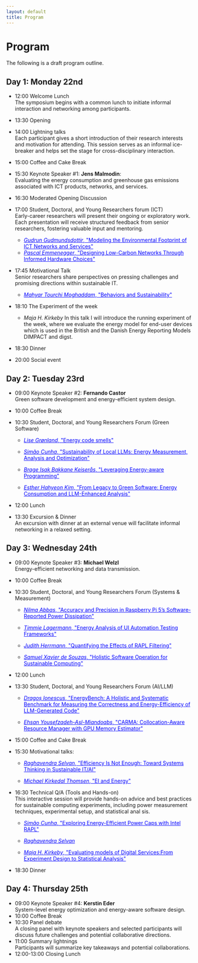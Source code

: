 ```yaml
---
layout: default
title: Program
---
```


# Program

<p>
The following is a draft program outline.
</p>

## Day 1: Monday 22nd

  * 12:00 Welcome Lunch<br>
    The symposium begins with a common lunch to initiate informal interaction and networking among participants.
  * 13:30 Opening
  * 14:00 Lightning talks<br>
    Each participant gives a short introduction of their research interests and motivation for attending. This session serves as an informal ice-breaker and helps set the stage for cross-disciplinary interaction.
  * 15:00 Coffee and Cake Break
  * 15:30 Keynote Speaker #1: **Jens Malmodin**:<br>
    Evaluating the energy consumption and greenhouse gas emissions associated with ICT products, networks, and services. <br>
  * 16:30 Moderated Opening Discussion
  * 17:00 Student, Doctoral, and Young Researchers forum (ICT)<br>
  Early-career researchers will present their ongoing or exploratory work. Each presentation will receive structured feedback from senior researchers, fostering valuable input and mentoring.<br>
	* <span href="#" onmouseover="this.style.cursor='pointer';" onclick="toggleNext(this);" style="text-decoration: underline;color: blue;">*Gudrun Gudmundsdottir*, "Modeling the Environmental Footprint of ICT Networks and Services"</span><span style="display: none;"><br>
  	The purpose of the PhD project is to develop a scientifically valid and transparent absolute environmental sustainability assessment (AESA) model for ICT systems, aiming at laying ground for achieving absolute sustainability of ICT services. The project starts with looking at the life cycle impact and emissions of telecommunication network infrastructure (fixed and mobile), based on measured data in Sweden and Denmark through industry partnerships. By the end of year 2025 a first draft of a system model for user emissions of data transmission will be developed. State-of-the-art is embedded in the system model as well as considerations on the automation of calculations and communication/transfer of emissions between industry partners. <br>	
  	</span>

	* <span href="#" onmouseover="this.style.cursor='pointer';" onclick="toggleNext(this);" style="text-decoration: underline;color: blue;">*Pascal Emmenegger*, "Designing Low-Carbon Networks Through Informed Hardware Choices"</span><span style="display: none;"><br>
	I study how hardware changes affect a network’s carbon footprint. While most studies estimate the current footprint (attributional assessment), I use consequential assessments to evaluate how today’s actions influence future emissions. With Romain Jacob (ETH Zurich), I model how adding, replacing, or removing hardware alters energy use and carbon emissions over time. The results guide operators toward lower-carbon network designs. At SUITS, I aim to refine this approach by collaborating with experts in green communications and sustainable infrastructure.  </span> 

  * 17:45 Motivational Talk <br>
  Senior researchers share perspectives on pressing challenges and promising directions within sustainable IT. <br>
  
	* <span href="#" onmouseover="this.style.cursor='pointer';" onclick="toggleNext(this);" style="text-decoration: underline;color: blue;">*Mahyar Tourchi Moghaddam*, "Behaviors and Sustainability"</span><span style="display: none;"><br>
		This talk shows how human-centered and adaptive design can make IT systems more sustainable. Through case studies in crowd management and human-robot collaboration, we explore the Internet of Behaviors, multidimensional sustainability, and energy-efficient offloading over edge and cloud.
	<br></span>
	
  * 18:10 The Experiment of the week<br>
    * *Maja H. Kirkeby* In this talk I will introduce the running experiment of the week, where we evaluate the energy model for end-user devices which is used in the British and the Danish Energy Reporting Models DIMPACT and digst.
  * 18:30 Dinner
  * 20:00 Social event

## Day 2: Tuesday 23rd

  * 09:00 Keynote Speaker #2: **Fernando Castor**<br>
    Green software development and energy-efficient system design.
  * 10:00 Coffee Break
  * 10:30 Student, Doctoral, and Young Researchers Forum (Green Software) <br>
  
    * <span href="#" onmouseover="this.style.cursor='pointer';" onclick="toggleNext(this);" style="text-decoration: underline;color: blue;">*Lise Grønland*, "Energy code smells"</span><span style="display: none;"><br>	As software systems grow in complexity and scale, energy consumption increases, and the importance of code smells grows. I will research which code smells lead to increased energy consumption. These code smells are referred to as energy code smells and contribute to energy debt. I will be addressing this problem by conducting experiments on code smells and measuring the energy consumption.  I will use both hardware- and software-based measurement tools, applied on open-source repositories using Python or Java. My aim is to compare repositories and commits, with and without energy smells.  The goal is to create a static tool that identifies and suggests energy efficient alternatives to developers.<br></span>

	* <span href="#" onmouseover="this.style.cursor='pointer';" onclick="toggleNext(this);" style="text-decoration: underline;color: blue;">*Simão Cunha*, "Sustainability of Local LLMs: Energy Measurement, Analysis and Optimization" </span><span style="display: none;"><br>	I'm a PhD student at the University of Minho, Portugal, working on a thesis on sustainability of local large language models. My research interests include LLMs, machine learning, and green software. My recent work includes a paper published at SLE'24 on applying CPU power caps to reduce energy consumption across programming languages while preserving performance. As a teaching assistant, I teach software development courses integrating Green Software principles and promoting sustainable coding. At SUITS, I aim to engage with fellow researchers, exchange ideas, collaborate on advancing sustainable, energy-efficient IT systems with real-world impact, and improve my skills to strengthen my PhD research.<br></span>

	* <span href="#" onmouseover="this.style.cursor='pointer';" onclick="toggleNext(this);" style="text-decoration: underline;color: blue;">*Brage Isak Bakkane Keiserås*, "Leveraging Energy-aware Programming"</span><span style="display: none;"><br> My research focuses on energy-efficient computing, with a particular interest in algorithms.  I am currently investigating whether GCC has become more energy-efficient throughout its evolution. This is to see if the principle of ""Compiler Optimizations Should Pay for Themselves"" holds in terms of energy, and to provide the groundwork for determining which types of compiler optimizations produce the most energy-efficient programs. Following that, I am aiming to do a similar analysis of which types of algorithms are the most energy-efficient. Overall, the goal of my research is to determine what the most energy-efficient programs are, and to create a simple yet impactful abstract model for the energy-consumption of algorithms.<br></span>

	* <span href="#" onmouseover="this.style.cursor='pointer';" onclick="toggleNext(this);" style="text-decoration: underline;color: blue;">*Esther Hahyeon Kim*, "From Legacy to Green Software: Energy Consumption and LLM-Enhanced Analysis"</span><span style="display: none;"><br> This study examines the energy consumption characteristics of legacy and modernized IT systems through a real-world case provided by an industrial partner, thereby contributing to research on green software. The case study evaluates an ASP.NET Web Forms–based legacy application and a system migrated to ASP.NET Core API with Angular under identical workload conditions. Furthermore, beyond mere measurement, the study explores the potential of Large Language Models (LLMs) to automate energy data analysis and to support decision-making in modernization strategies, thereby demonstrating how intelligent tools can advance sustainable software engineering.<br></span>

  * 12:00 Lunch
  * 13:30 Excursion & Dinner<br>
    An excursion with dinner at an external venue will facilitate informal networking in a relaxed setting.

## Day 3: Wednesday 24th
 
  * 09:00 Keynote Speaker #3: **Michael Welzl**<br>
    Energy-efficient networking and data transmission.
  * 10:00 Coffee Break
  * 10:30 Student, Doctoral, and Young Researchers Forum (Systems & Measurement) <br>
  
    * <span href="#" onmouseover="this.style.cursor='pointer';" onclick="toggleNext(this);" style="text-decoration: underline;color: blue;">*Nilma Abbas*, "Accuracy and Precision in Raspberry Pi 5’s Software-Reported Power Dissipation"</span><span style="display: none;"><br> This study presents initial work on evaluating the precision and accuracy of power dissipation reported by the Raspberry Pi 5. These values, originating from the on-board power management IC, capture selected internal rails but exclude 5 V input loads (e.g., USB peripherals). Reliable software-based measurement is critical for reproducible energy studies in sustainable computing, particularly for web systems requiring cross-platform comparability. In this initial study we focus on controlled CPU workloads, where device-reported values are compared against external reference measurements. The results provide an important step toward validating the Raspberry Pi 5 as a platform for software-based power measurement and assessing its suitability for sustainability research and education. <br></span>

    * <span href="#" onmouseover="this.style.cursor='pointer';" onclick="toggleNext(this);" style="text-decoration: underline;color: blue;">*Timmie Lagermann*, "Energy Analysis of UI Automation Testing Frameworks"</span><span style="display: none;"><br> We evaluate per-action energy use across four web UI automation frameworks (Selenium, Puppeteer, Playwright, Nightwatch). Because frameworks implement actions differently, their overhead can bias energy measurements; measuring at the action level under controlled conditions provides a fair basis for comparison. In a client–server environment with external power metering, we study eight common actions—refresh; left/right/double click; checkbox; drag-and-drop; text input; scroll. Results show that per-action energy differs across frameworks and actions; we quantify these effects and analyze their implications for cross-framework comparability. <br></span>

    * <span href="#" onmouseover="this.style.cursor='pointer';" onclick="toggleNext(this);" style="text-decoration: underline;color: blue;">*Judith Herrmann*, "Quantifying the Effects of RAPL Filtering" </span><span style="display: none;"><br> RAPL filtering (RAPL: Running Average Power Limit), as a counter measure to the PLATYPUS attacks, introduces noise into the believed-to-be-precise measured values on Intel platforms. In this work, we want to understand, how this artificially introduced noise impacts energy measurements. We have found, that for short code paths or snippets up to one second, the consumed energy between a filtered and unfiltered measurement can differ up to 20%. For visualizing this, we built a tool showing the gap allowing everyone to see the adverse effects on their own machine. Additionally we looked into the introduced noise to quantify and understand it better. With the help of statistical signal processing we were able to categorize the noise as Brownian noise. <br></span>

    * <span href="#" onmouseover="this.style.cursor='pointer';" onclick="toggleNext(this);" style="text-decoration: underline;color: blue;">*Samuel Xavier de Souzas*, "Holistic Software Operation for Sustainable Computing"</span><span style="display: none;"><br> The growing complexity of multicore and heterogeneous hardware has created an exponentially large software configuration space. Portable code often results in non-specialized software that requires runtime optimization for energy efficiency. Our research addresses this with a holistic approach to energy-aware software operation. We use a low-overhead combination of offline/online modeling, integrated with the OS and phase-aware techniques, to dynamically optimize configurations like thread count and NUMA mapping. This enables user-centric tools that guide applications to quasi-optimal energy points, achieving results close to an oracle solution and orders of magnitude better than worst-case scenarios. Our work contributes to energy-efficient scalable computing infrastructures. <br></span>
 
  * 12:00 Lunch
  * 13:30 Student, Doctoral, and Young Researchers Forum (AI/LLM)<br>  
  
    * <span href="#" onmouseover="this.style.cursor='pointer';" onclick="toggleNext(this);" style="text-decoration: underline;color: blue;">*Dragoș Ionescus*, "EnergyBench: A Holistic and Systematic Benchmark for Measuring the Correctness and Energy-Efficiency of LLM-Generated Code"</span><span style="display: none;"><br>	The increasing use of Large Language Models (LLMs) for automated software development creates a paradox: while LLM-generated code can boost energy-efficiency across industries through digital transformation, their often unsupervised usage in software development has the unintended effect of generating energy-inefficient code when trading for functional correctness. This work introduces a benchmarking framework to systematically assess when and how LLMs generate energy-efficient code. Results reveal that prompt engineering can enhance code efficiency by up to 91.9% for some LLMs, but often reduces code accuracy. To address complex trade-offs and gaps, we advocate community-driven, crowdsourced benchmarking via an online platform to enable more comprehensive, empirical testing.<br></span>

    * <span href="#" onmouseover="this.style.cursor='pointer';" onclick="toggleNext(this);" style="text-decoration: underline;color: blue;">*Ehsan Yousefzadeh-Asl-Miandoabs*, "CARMA: Collocation-Aware Resource Manager with GPU Memory Estimator"</span><span style="display: none;"><br>	Deep learning (DL) training tasks often underutilize GPUs due to lack of fine-grained sharing and collocation-unaware scheduling, causing out-of-memory (OOM) failures and inefficiency. My research addresses this by designing CARMA, a resource management system that enables safe, interference-aware GPU collocation. It integrates GPUMemNet, a predictive model for estimating peak GPU memory usage, allowing informed mapping and crash recovery. This work enhances GPU utilization, reduces energy use and training time, and contributes toward sustainable and efficient DL infrastructure for shared GPU clusters.<br></span>

  * 15:00 Coffee and Cake Break
  * 15:30 Motivational talks:<br>

    * <span href="#" onmouseover="this.style.cursor='pointer';" onclick="toggleNext(this);" style="text-decoration: underline;color: blue;">*Raghavendra Selvan*, "Efficiency Is Not Enough: Toward Systems Thinking in Sustainable IT/AI" </span><span style="display: none;"><br> In this talk, I will point out why the pursuit of efficiency improvements is a necessary but not a sufficient condition when discussing sustainable IT/AI. I will point out rebound effects and how systems thinking can help advance sustainability.<br></span>

    * <span href="#" onmouseover="this.style.cursor='pointer';" onclick="toggleNext(this);" style="text-decoration: underline;color: blue;">*Michael Kirkedal Thomsen*, "EI and Energy"</span><span style="display: none;"><br> In this talk we will investigate the relation between EI and energy. What is the fundamental relation and influence does it have when we take EI to the limits?<br></span>
 
  * 16:30 Technical Q/A (Tools and Hands-on) <br>
    This interactive session will provide hands-on advice and best practices for sustainable computing experiments, including power measurement techniques, experimental setup, and statistical anal
    sis.<br>
 
    * <span href="#" onmouseover="this.style.cursor='pointer';" onclick="toggleNext(this);" style="text-decoration: underline;color: blue;">*Simão Cunha*,
    "Exploring Energy-Efficient Power Caps with Intel RAPL" </span><span style="display: none;"><br>
    This session introduces practical techniques for measuring and optimizing software energy consumption using Intel RAPL. 
	We will start with a short presentation explaining how the RAPL-based tool works, followed by a live demonstration to explore the framework's features. Then, you will complete a small exercise measuring the energy consumption (and other metrics) of a Fibonacci function in a programming language of your choice. Finally, we will collaboratively build a dataset with all participants' measurements in a shared Google Sheets file.</span>
   
    * <span href="#" onmouseover="this.style.cursor='pointer';" onclick="toggleNext(this);" style="text-decoration: underline;color: blue;">*Raghavendra Selvan*</span><span style="display: none;"> <br>
    "Carbontracker for Endpoint Devices: Measuring Energy and Carbon Emissions"<br>
    Measuring the energy consumption and carbon emissions of IT infrastructure is challenging, and more so, when tackling it across the lifecycle. In this demo, we will use Carbontracker to measure the environmental impact of endpoint devices, and discuss the limitations and challenges in expanding this to the entire lifecycle of IT infrastructure using AI models as a use-case.</span>
   
    * <span href="#" onmouseover="this.style.cursor='pointer';" onclick="toggleNext(this);" style="text-decoration: underline;color: blue;">*Maja H. Kirkeby*, "Evaluating models of Digital Services:From Experiment Design to Statistical Analysis" </span><span style="display: none;"><br>
    This hands-on session introduces participants to the design and execution of experiments for measuring the energy use of end-user devices, with a focus on web browsing workloads. Using external power meters, we will walk through how to set up reproducible tests, control for confounding factors (e.g., device generation, display brightness, workload type), and collect usable datasets. The session also covers essential statistical techniques for analyzing measurement variability, comparing results across devices, and evaluating existing energy models against empirical data.</span>
  * 18:30 Dinner

## Day 4: Thursday 25th

  * 09:00 Keynote Speaker #4: **Kerstin Eder**<br>
    System-level energy optimization and energy-aware software design.
  * 10:00 Coffee Break
  * 10:30 Panel debate<br>
    A closing panel with keynote speakers and selected participants will discuss future challenges and potential collaborative directions.
  * 11:00 Summary lightnings<br>
    Participants will summarize key takeaways and potential collaborations.
  * 12:00-13:00 Closing Lunch



